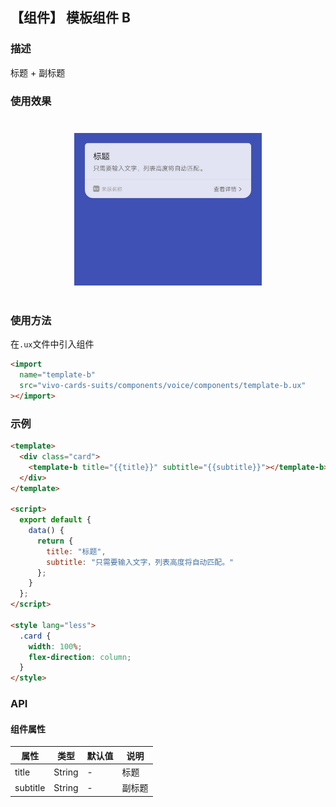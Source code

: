 ## 【组件】 模板组件 B

### 描述

标题 + 副标题

### 使用效果

<div style="text-align: center;margin: 40px;">
  <img src="../../assets/voice-template-b.jpg" style="width:300px" alt="voice-template-b"/>
</div>

### 使用方法

在`.ux`文件中引入组件

```html
<import
  name="template-b"
  src="vivo-cards-suits/components/voice/components/template-b.ux"
></import>
```

### 示例

```html
<template>
  <div class="card">
    <template-b title="{{title}}" subtitle="{{subtitle}}"></template-b>
  </div>
</template>

<script>
  export default {
    data() {
      return {
        title: "标题",
        subtitle: "只需要输入文字，列表高度将自动匹配。"
      };
    }
  };
</script>

<style lang="less">
  .card {
    width: 100%;
    flex-direction: column;
  }
</style>
```

### API

#### 组件属性

| 属性     | 类型   | 默认值 | 说明   |
| -------- | ------ | ------ | ------ |
| title    | String | -      | 标题   |
| subtitle | String | -      | 副标题 |
